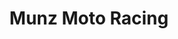 ---
title: "Munz Moto Racing"
url: /santiago-de-los-caballeros/munz-moto-racing/
shop: motocicleta
---